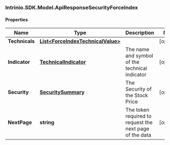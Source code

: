 ### Intrinio.SDK.Model.ApiResponseSecurityForceIndex
#### Properties

Name | Type | Description | Notes
------------ | ------------- | ------------- | -------------
**Technicals** | [**List&lt;ForceIndexTechnicalValue&gt;**](ForceIndexTechnicalValue.md) |  | [optional] 
**Indicator** | [**TechnicalIndicator**](TechnicalIndicator.md) | The name and symbol of the technical indicator | [optional] 
**Security** | [**SecuritySummary**](SecuritySummary.md) | The Security of the Stock Price | [optional] 
**NextPage** | **string** | The token required to request the next page of the data | [optional] 

